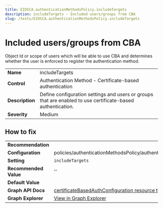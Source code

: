 ```yaml
---
title: EIDSCA.authenticationMethodsPolicy.includeTargets
description: includeTargets - Included users/groups from CBA
slug: /tests/EIDSCA.authenticationMethodsPolicy.includeTargets
---
```


# Included users/groups from CBA

Object Id or scope of users which will be able to use CBA and determines whether the user is enforced to register the authentication method.

| | |
|-|-|
| **Name** | includeTargets |
| **Control** | Authentication Method - Certificate-based authentication |
| **Description** | Define configuration settings and users or groups that are enabled to use certificate-based authentication. |
| **Severity** | Medium |

## How to fix
| | |
|-|-|
| **Recommendation** |  |
| **Configuration** | policies/authenticationMethodsPolicy/authenticationMethodConfigurations('X509Certificate') |
| **Setting** | `includeTargets` |
| **Recommended Value** | '' |
| **Default Value** |  |
| **Graph API Docs** | [certificateBasedAuthConfiguration resource type - Microsoft Graph v1.0 - Microsoft Learn](https://learn.microsoft.com/en-us/graph/api/resources/certificatebasedauthconfiguration) |
| **Graph Explorer** | [View in Graph Explorer](https://developer.microsoft.com/en-us/graph/graph-explorer?request=policies/authenticationMethodsPolicy/authenticationMethodConfigurations('X509Certificate')&method=GET&version=beta&GraphUrl=https://graph.microsoft.com) |



